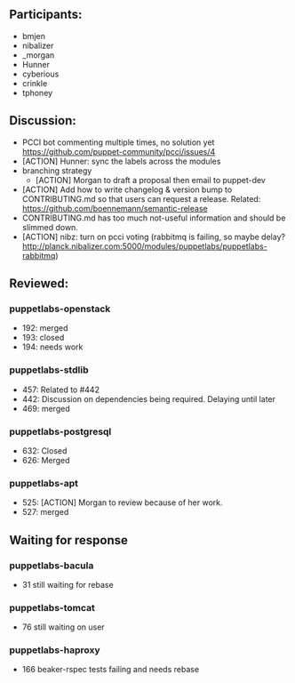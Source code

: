 ## Participants:
* bmjen
* nibalizer
* _morgan
* Hunner
* cyberious
* crinkle
* tphoney

## Discussion:
* PCCI bot commenting multiple times, no solution yet https://github.com/puppet-community/pcci/issues/4
* [ACTION] Hunner: sync the labels across the modules
* branching strategy
  * [ACTION] Morgan to draft a proposal then email to puppet-dev
* [ACTION] Add how to write changelog & version bump to CONTRIBUTING.md so that users can request a release. Related: https://github.com/boennemann/semantic-release
* CONTRIBUTING.md has too much not-useful information and should be slimmed down.
* [ACTION] nibz: turn on pcci voting (rabbitmq is failing, so maybe delay? http://planck.nibalizer.com:5000/modules/puppetlabs/puppetlabs-rabbitmq)


## Reviewed:
### puppetlabs-openstack
* 192: merged
* 193: closed
* 194: needs work

### puppetlabs-stdlib
* 457: Related to #442
* 442: Discussion on dependencies being required. Delaying until later
* 469: merged

### puppetlabs-postgresql
* 632: Closed
* 626: Merged

### puppetlabs-apt
* 525: [ACTION] Morgan to review because of her work.
* 527: merged

## Waiting for response
### puppetlabs-bacula
* 31 still waiting for rebase

### puppetlabs-tomcat
* 76 still waiting on user

### puppetlabs-haproxy
* 166 beaker-rspec tests failing and needs rebase

